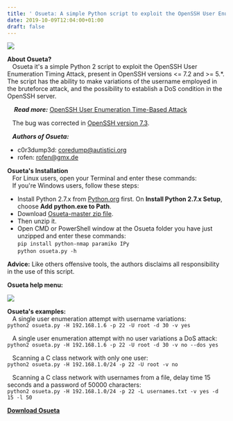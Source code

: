 ```yaml
---
title: ' Osueta: A simple Python script to exploit the OpenSSH User Enumeration Timing Attack'
date: 2019-10-09T12:04:00+01:00
draft: false
---
```


[![](https://1.bp.blogspot.com/-P9EClZV2IDE/XZ290FH8cGI/AAAAAAAAO3I/JBeePQnCEBEJfaL9Y8Pv_0uRE6uG_f_DQCLcBGAsYHQ/s1600/osueta.png)](https://1.bp.blogspot.com/-P9EClZV2IDE/XZ290FH8cGI/AAAAAAAAO3I/JBeePQnCEBEJfaL9Y8Pv_0uRE6uG_f_DQCLcBGAsYHQ/s1600/osueta.png)

**About Osueta?**  
   Osueta it's a simple Python 2 script to exploit the OpenSSH User Enumeration Timing Attack, present in OpenSSH versions <= 7.2 and >= 5.\*. The script has the ability to make variations of the username employed in the bruteforce attack, and the possibility to establish a DoS condition in the OpenSSH server.  
  
    _**Read more:**_ [OpenSSH User Enumeration Time-Based Attack](https://seclists.org/fulldisclosure/2013/Jul/88)  
  
   The bug was corrected in [OpenSSH version 7.3](http://www.openssh.com/txt/release-7.3).  
  
   **_Authors of Osueta:_**  

*   c0r3dump3d: [coredump@autistici.org](mailto:coredump@autistici.org)
*   rofen: [rofen@gmx.de](mailto:rofen@gmx.de)

  
**Osueta's Installation**  
   For Linux users, open your Terminal and enter these commands:  
   If you're Windows users, follow these steps:  

*   Install Python 2.7.x from [Python.org](http://python.org/) first. On **Install Python 2.7.x Setup**, choose **Add python.exe to Path**.
*   Download [Osueta-master zip file](https://github.com/c0r3dump3d/osueta/archive/master.zip).
*   Then unzip it.
*   Open CMD or PowerShell window at the Osueta folder you have just unzipped and enter these commands:  
    `pip install python-nmap paramiko IPy`  
    `python osueta.py -h`

  
**Advice:** Like others offensive tools, the authors disclaims all responsibility in the use of this script.  
  
**Osueta help menu:**  

[![](https://1.bp.blogspot.com/-7PU0No-q5sc/XZ297Js9EPI/AAAAAAAAO3M/InQfREtexhcdYM3ehuwNiuhK8UARAiKJwCLcBGAsYHQ/s1600/Osueta%2Bhelp.png)](https://1.bp.blogspot.com/-7PU0No-q5sc/XZ297Js9EPI/AAAAAAAAO3M/InQfREtexhcdYM3ehuwNiuhK8UARAiKJwCLcBGAsYHQ/s1600/Osueta%2Bhelp.png)

  
**Osueta's examples:**  
   A single user enumeration attempt with username variations:  
`python2 osueta.py -H 192.168.1.6 -p 22 -U root -d 30 -v yes`  
  
   A single user enumeration attempt with no user variations a DoS attack:  
`python2 osueta.py -H 192.168.1.6 -p 22 -U root -d 30 -v no --dos yes`  
  
   Scanning a C class network with only one user:  
`python2 osueta.py -H 192.168.1.0/24 -p 22 -U root -v no `  
  
   Scanning a C class network with usernames from a file, delay time 15 seconds and a password of 50000 characters:  
`python2 osueta.py -H 192.168.1.0/24 -p 22 -L usernames.txt -v yes -d 15 -l 50`  
  

**[Download Osueta](https://github.com/c0r3dump3d/osueta)**